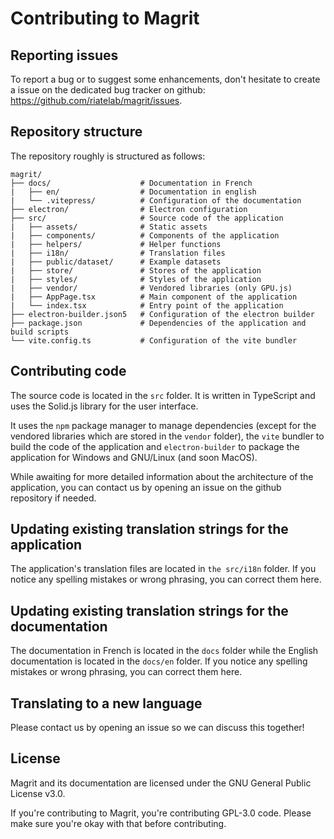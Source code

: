 # Contributing to Magrit

## Reporting issues

To report a bug or to suggest some enhancements, don't hesitate to create a issue on the dedicated bug tracker on github: https://github.com/riatelab/magrit/issues.

## Repository structure

The repository roughly is structured as follows:

```
magrit/
├── docs/                    # Documentation in French
|   ├── en/                  # Documentation in english
|   └── .vitepress/          # Configuration of the documentation
├── electron/                # Electron configuration
├── src/                     # Source code of the application
|   ├── assets/              # Static assets
|   ├── components/          # Components of the application
|   ├── helpers/             # Helper functions
|   ├── i18n/                # Translation files
|   ├── public/dataset/      # Example datasets
|   ├── store/               # Stores of the application
|   ├── styles/              # Styles of the application
|   ├── vendor/              # Vendored libraries (only GPU.js)
|   ├── AppPage.tsx          # Main component of the application
|   └── index.tsx            # Entry point of the application
├── electron-builder.json5   # Configuration of the electron builder
├── package.json             # Dependencies of the application and build scripts
└── vite.config.ts           # Configuration of the vite bundler 
```

## Contributing code

The source code is located in the `src` folder.
It is written in TypeScript and uses the Solid.js library for the user interface.

It uses the `npm` package manager to manage dependencies (except for the vendored libraries which are stored in the `vendor` folder),
the `vite` bundler to build the code of the application
and `electron-builder` to package the application for Windows and GNU/Linux (and soon MacOS).

While awaiting for more detailed information about the architecture of the application, you can 
contact us by opening an issue on the github repository if needed.

## Updating existing translation strings for the application

The application's translation files are located in `the src/i18n` folder.
If you notice any spelling mistakes or wrong phrasing, you can correct them here.

## Updating existing translation strings for the documentation

The documentation in French is located in the `docs` folder while the English documentation is located in the `docs/en` folder.
If you notice any spelling mistakes or wrong phrasing, you can correct them here.

## Translating to a new language

Please contact us by opening an issue so we can discuss this together!

## License

Magrit and its documentation are licensed under the GNU General Public License v3.0.

If you're contributing to Magrit, you're contributing GPL-3.0 code. Please make sure you're okay with that before contributing.